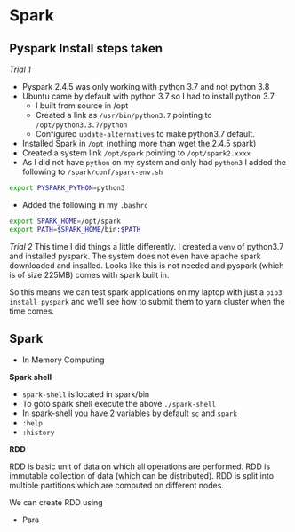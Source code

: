 # Spark

## Pyspark Install steps taken


_Trial 1_
- Pyspark 2.4.5 was only working with python 3.7 and not python 3.8
- Ubuntu came by default with python 3.7 so I had to install python 3.7 
    - I built from source in /opt
    - Created a link as `/usr/bin/python3.7` pointing to `/opt/python3.3.7/python`
    - Configured `update-alternatives` to make python3.7 default.
- Installed Spark in `/opt` (nothing more than wget the 2.4.5 spark)
- Created a system link `/opt/spark` pointing to `/opt/spark2.xxxx`
- As I did not have `python` on my system and only had `python3` I added the following to `/spark/conf/spark-env.sh`
```sh
export PYSPARK_PYTHON=python3
```
- Added the following in my `.bashrc`
```sh
export SPARK_HOME=/opt/spark
export PATH=$SPARK_HOME/bin:$PATH
```

_Trial 2_
This time I did things a little differently. I created a `venv` of python3.7 and installed pyspark. The system does not even have apache spark downloaded and insalled. Looks like this is not needed and pyspark (which is of size 225MB) comes with spark built in.

So this means we can test spark applications on my laptop with just a `pip3 install pyspark` and we'll see how to submit them to yarn cluster when the time comes.

## Spark

- In Memory Computing


__Spark shell__

- `spark-shell` is located in spark/bin
- To goto spark shell execute the above `./spark-shell`
- In spark-shell you have 2 variables by default `sc` and `spark`
- `:help`
- `:history`


__RDD__

RDD is basic unit of data on which all operations are performed. RDD is immutable collection of data (which can be distributed). RDD is split into multiple partitions which are computed on different nodes.

We can create RDD using
- Para
